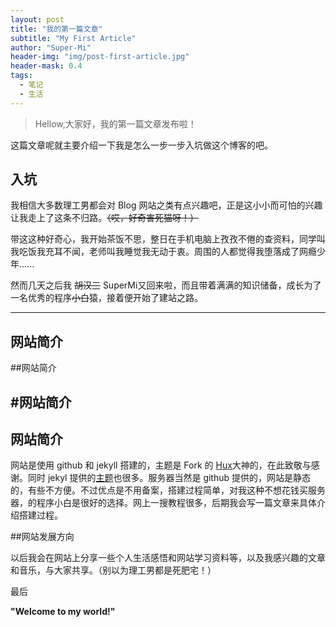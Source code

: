 ```yaml
---
layout: post
title: "我的第一篇文章"
subtitle: "My First Article"
author: "Super-Mi"
header-img: "img/post-first-article.jpg"
header-mask: 0.4
tags:
  - 笔记
  - 生活
---
```


> Hellow,大家好，我的第一篇文章发布啦！

这篇文章呢就主要介绍一下我是怎么一步一步入坑做这个博客的吧。

<h2>入坑</h2>

我相信大多数理工男都会对 Blog 网站之类有点兴趣吧，正是这小小而可怕的兴趣让我走上了这条不归路。~~（哎，好奇害死猫呀！）~~

带这这种好奇心，我开始茶饭不思，整日在手机电脑上孜孜不倦的查资料，同学叫我吃饭我充耳不闻，老师叫我睡觉我无动于衷。周围的人都觉得我堕落成了网瘾少年......

然而几天之后我 ~~胡汉三~~ SuperMi又回来啦，而且带着满满的知识储备，成长为了一名优秀的程序~~小白~~猿，接着便开始了建站之路。

---

## 网站简介
##网站简介

## #网站简介

<h2>网站简介</h2>

网站是使用 github 和 jekyll 搭建的，主题是 Fork 的 [Hux](https://github.com/Huxpro/huxpro.github.io)大神的，在此致敬与感谢。同时 jekyl 提供的[主题](http://jekyllthemes.org/)也很多。服务器当然是 github 提供的，网站是静态的，有些不方便。不过优点是不用备案，搭建过程简单，对我这种不想花钱买服务器，的程序小白是很好的选择。网上一搜教程很多，后期我会写一篇文章来具体介绍搭建过程。

##网站发展方向

以后我会在网站上分享一些个人生活感悟和网站学习资料等，以及我感兴趣的文章和音乐，与大家共享。（别以为理工男都是死肥宅！）

最后

**"Welcome to my world!"**
